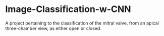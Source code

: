 # Image-Classification-w-CNN

A project pertaining to the classification of the mitral valve, from an apical three-chamber view, as either open or closed.
